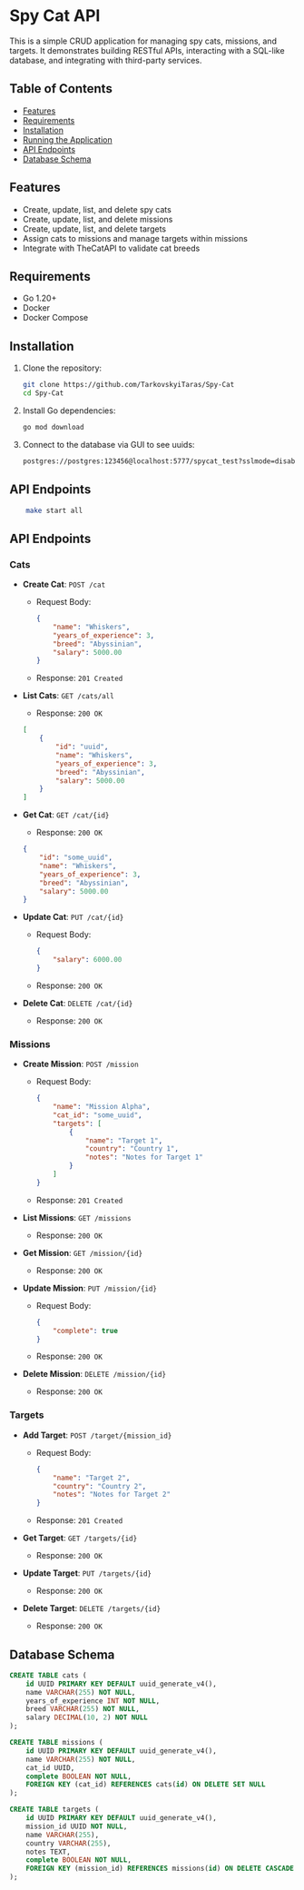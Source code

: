 # Spy Cat API

This is a simple CRUD application for managing spy cats, missions, and targets. It demonstrates building RESTful APIs, interacting with a SQL-like database, and integrating with third-party services.

## Table of Contents
- [Features](#features)
- [Requirements](#requirements)
- [Installation](#installation)
- [Running the Application](#running-the-application)
- [API Endpoints](#api-endpoints)
- [Database Schema](#database-schema)

## Features

- Create, update, list, and delete spy cats
- Create, update, list, and delete missions
- Create, update, list, and delete targets
- Assign cats to missions and manage targets within missions
- Integrate with TheCatAPI to validate cat breeds

## Requirements

- Go 1.20+
- Docker
- Docker Compose

## Installation

1. Clone the repository:

    ```sh
    git clone https://github.com/TarkovskyiTaras/Spy-Cat
    cd Spy-Cat
    ```

2. Install Go dependencies:

    ```sh
    go mod download
    ```

3. Connect to the database via GUI to see uuids:

    ```sh
    postgres://postgres:123456@localhost:5777/spycat_test?sslmode=disable
    ```

## API Endpoints

```sh
    make start all
```

## API Endpoints

### Cats

- **Create Cat**: `POST /cat`
    - Request Body: 
        ```json
        {
            "name": "Whiskers",
            "years_of_experience": 3,
            "breed": "Abyssinian",
            "salary": 5000.00
        }
        ```
    - Response: `201 Created`

- **List Cats**: `GET /cats/all`
    - Response: `200 OK`
    ```json
    [
        {
            "id": "uuid",
            "name": "Whiskers",
            "years_of_experience": 3,
            "breed": "Abyssinian",
            "salary": 5000.00
        }
    ]
    ```

- **Get Cat**: `GET /cat/{id}`
    - Response: `200 OK`
    ```json
    {
        "id": "some_uuid",
        "name": "Whiskers",
        "years_of_experience": 3,
        "breed": "Abyssinian",
        "salary": 5000.00
    }
    ```

- **Update Cat**: `PUT /cat/{id}`
    - Request Body:
        ```json
        {
            "salary": 6000.00
        }
        ```
    - Response: `200 OK`

- **Delete Cat**: `DELETE /cat/{id}`
    - Response: `200 OK`

### Missions

- **Create Mission**: `POST /mission`
    - Request Body:
        ```json
        {
            "name": "Mission Alpha",
            "cat_id": "some_uuid",
            "targets": [
                {
                    "name": "Target 1",
                    "country": "Country 1",
                    "notes": "Notes for Target 1"
                }
            ]
        }
        ```
    - Response: `201 Created`

- **List Missions**: `GET /missions`
    - Response: `200 OK`

- **Get Mission**: `GET /mission/{id}`
    - Response: `200 OK`

- **Update Mission**: `PUT /mission/{id}`
    - Request Body:
        ```json
        {
            "complete": true
        }
        ```
    - Response: `200 OK`

- **Delete Mission**: `DELETE /mission/{id}`
    - Response: `200 OK`

### Targets

- **Add Target**: `POST /target/{mission_id}`
    - Request Body:
        ```json
        {
            "name": "Target 2",
            "country": "Country 2",
            "notes": "Notes for Target 2"
        }
        ```
    - Response: `201 Created`

- **Get Target**: `GET /targets/{id}`
    - Response: `200 OK`

- **Update Target**: `PUT /targets/{id}`
    - Response: `200 OK`

- **Delete Target**: `DELETE /targets/{id}`
    - Response: `200 OK`

## Database Schema

```sql
CREATE TABLE cats (
    id UUID PRIMARY KEY DEFAULT uuid_generate_v4(),
    name VARCHAR(255) NOT NULL,
    years_of_experience INT NOT NULL,
    breed VARCHAR(255) NOT NULL,
    salary DECIMAL(10, 2) NOT NULL
);

CREATE TABLE missions (
    id UUID PRIMARY KEY DEFAULT uuid_generate_v4(),
    name VARCHAR(255) NOT NULL,
    cat_id UUID,
    complete BOOLEAN NOT NULL,
    FOREIGN KEY (cat_id) REFERENCES cats(id) ON DELETE SET NULL
);

CREATE TABLE targets (
    id UUID PRIMARY KEY DEFAULT uuid_generate_v4(),
    mission_id UUID NOT NULL,
    name VARCHAR(255),
    country VARCHAR(255),
    notes TEXT,
    complete BOOLEAN NOT NULL,
    FOREIGN KEY (mission_id) REFERENCES missions(id) ON DELETE CASCADE
);